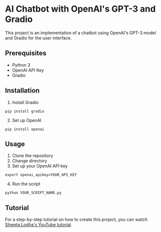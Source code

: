 
# AI Chatbot with OpenAI's GPT-3 and Gradio

This project is an implementation of a chatbot using OpenAI's GPT-3 model and Gradio for the user interface.

## Prerequisites
- Python 3
- OpenAI API Key
- Gradio

## Installation
1. Install Gradio
```
pip install gradio
```

2. Set up OpenAI
```
pip install openai
```

## Usage
1. Clone the repository
2. Change directory
3. Set up your OpenAI API key
```
export openai_apikey=YOUR_API_KEY
```
4. Run the script
```
python YOUR_SCRIPT_NAME.py
```

## Tutorial
For a step-by-step tutorial on how to create this project, you can watch [Shweta Lodha's YouTube tutorial](https://www.youtube.com/watch?app=desktop&v=HmoGhSf1_0o&ab_channel=ShwetaLodha).
